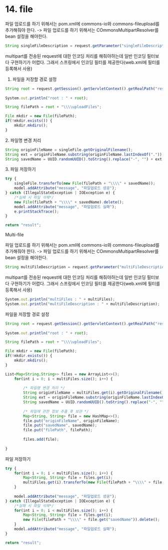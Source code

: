 # 14. file



파일 업로드를 하기 위해서는 pom.xml에 commons-io와 commons-fileupload를 추가해줘야 한다. -> 파일 업로드를 하기 위해서는 COmmonsMultipartResolver를 bean 설정을 해야한다.

```jsx
String singleFileDescription = request.getParameter("singleFileDescription");
```

multipart를 전송된 request에 대한 인코딩 처리를 해줘야하는데 일반 인코딩 필터보다 구현하기가 어렵다. 그래서 스프링에서 인코딩 필터를 제공한다(web.xml에 필터를 등록해서 사용)

1. 파일을 저장할 경로 설정

```jsx
String root = request.getSession().getServletContext().getRealPath("resources");
		
System.out.println("root : " + root);

String filePath = root + "\\\\uploadFiles";

File mkdir = new File(filePath);
if(!mkdir.exists()) {
	mkdir.mkdirs();
}
```

2\. 파일명 변경 처리

```jsx
String originFileName = singleFile.getOriginalFilename();
String ext = originFileName.substring(originFileName.lastIndexOf("."));
String savedName = UUID.randomUUID().toString().replace("-", "") + ext;
```

3\. 파일 저장하기

```jsx
try {
	singleFile.transferTo(new File(filePath + "\\\\" + savedName));
	model.addAttribute("message", "파일업로드 성공");
} catch (IllegalStateException | IOException e) {
	/*실패 시 파일 삭제*/
	new File(filePath + "\\\\" + savedName).delete();
	model.addAttribute("message", "파일업로드 실패");
	e.printStackTrace();
}

return "result";
```

Multi-file

파일 업로드를 하기 위해서는 pom.xml에 commons-io와 commons-fileupload를 추가해줘야 한다. -> 파일 업로드를 하기 위해서는 COmmonsMultipartResolver를 bean 설정을 해야한다.

```jsx
String multiFileDescription = request.getParameter("multiFileDescription");
```

multipart를 전송된 request에 대한 인코딩 처리를 해줘야하는데 일반 인코딩 필터보다 구현하기가 어렵다. 그래서 스프링에서 인코딩 필터를 제공한다(web.xml에 필터를 등록해서 사용)

```jsx
System.out.println("multiFiles : " + multiFiles);
System.out.println("multiFileDescription : " + multiFileDescription);
```

파일을 저장할 경로 설정

```jsx
String root = request.getSession().getServletContext().getRealPath("resources");
		
System.out.println("root : " + root);

String filePath = root + "\\\\uploadFiles";

File mkdir = new File(filePath);
if(!mkdir.exists()) {
	mkdir.mkdirs();
}

List<Map<String,String>> files = new ArrayList<>();
	for(int i = 0; i < multiFiles.size(); i++) {
		
		/* 파일명 변경 처리 */
		String originFileName = multiFiles.get(i).getOriginalFilename();
		String ext = originFileName.substring(originFileName.lastIndexOf("."));
		String savedName = UUID.randomUUID().toString().replace("-", "") + ext;
		
		/* 파일에 관한 정보 추출 후 보관 */
		Map<String, String> file = new HashMap<>();
		file.put("originFileName", originFileName);
		file.put("savedName", savedName);
		file.put("filePath", filePath);
		
		files.add(file);
			
}
```

파일 저장하기

```jsx
try {
	for(int i = 0; i < multiFiles.size(); i++) {
		Map<String, String> file = files.get(i);
		multiFiles.get(i).transferTo(new File(filePath + "\\\\" + file.get("savedName")));
	}
	
	model.addAttribute("message", "파일업로드 성공");
} catch (IllegalStateException | IOException e) {
	/*실패 시 파일 삭제*/
	for(int i = 0; i < multiFiles.size(); i++) {
		Map<String, String> file = files.get(i);
		new File(filePath + "\\\\" + file.get("savedName")).delete();
	}
	model.addAttribute("message", "파일업로드 실패");
}

return "result";
```
